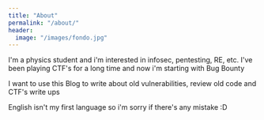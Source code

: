 ```yaml
---
title: "About"
permalink: "/about/"
header:
  image: "/images/fondo.jpg"
---
```

I'm a physics student and i'm interested in infosec, pentesting, RE, etc. I've been playing CTF's for a long time and now i'm starting with Bug Bounty

I want to use this Blog to write about old vulnerabilities, review old code and CTF's write ups


English isn't my first language so i'm sorry if there's any mistake :D

